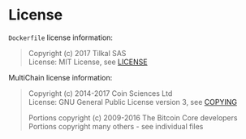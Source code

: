# License

`Dockerfile` license information:
> Copyright (c) 2017 Tilkal SAS<br>
> License: MIT License, see [LICENSE](https://github.com/Tilkal/docker-multichain/blob/master/LICENSE)<br>

MultiChain license information:
> Copyright (c) 2014-2017 Coin Sciences Ltd<br>
> License: GNU General Public License version 3, see [COPYING](https://github.com/MultiChain/multichain/blob/master/COPYING)<br>
>
> Portions copyright (c) 2009-2016 The Bitcoin Core developers<br>
> Portions copyright many others - see individual files
